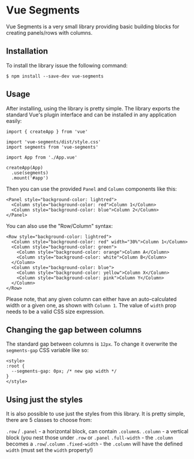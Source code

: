 # Vue Segments

Vue Segments is a very small library providing basic building blocks for creating panels/rows with columns.

## Installation

To install the library issue the following command:

```
$ npm install --save-dev vue-segments
```

## Usage

After installing, using the library is pretty simple. The library exports the standard Vue's plugin interface and can be installed in any application easily:

```language:javascript
import { createApp } from 'vue'

import 'vue-segments/dist/style.css'
import segments from 'vue-segments'

import App from './App.vue'

createApp(App)
  .use(segments)
  .mount('#app')
```

Then you can use the provided `Panel` and `Column` components like this:

```
<Panel style="background-color: lightred">
  <Column style="background-color: red">Column 1</Column>
  <Column style="background-color: blue">Column 2</Column>
</Panel>
```

You can also use the "Row/Column" syntax:

```
<Row style="background-color: lightred">
  <Column style="background-color: red" width="30%">Column 1</Column>
  <Column style="background-color: green">
    <Column style="background-color: orange">Column A</Column>
    <Column style="background-color: white">Column B</Column>
  </Column>
  <Column style="background-color: blue">
    <Column style="background-color: yellow">Column X</Column>
    <Column style="background-color: pink">Column Y</Column>
  </Column>
</Row>
```

Please note, that any given column can either have an auto-calculated width or a given one, as shown with `Column 1`. The value of `width` prop needs to be a valid CSS size expression.

## Changing the gap between columns

The standard gap between columns is `12px`. To change it overwrite the `segments-gap` CSS variable like so:

```
<style>
:root {
  --segments-gap: 0px; /* new gap width */
}
</style>
```

## Using just the styles

It is also possible to use just the styles from this library. It is pretty simple, there are 5 classes to choose from:

`.row` / `.panel` - a horizontal block, can contain `.column`s.
`.column` - a vertical block (you nest those under `.row` or `.panel`
`.full-width` - the `.column` becomes a `.row`/`.column`
`.fixed-width` - the `.column` will have the defined `width` (must set the `width` property!)
